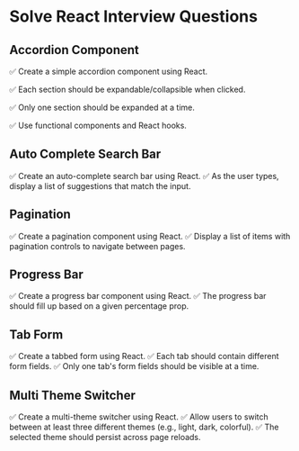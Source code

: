 # Solve React Interview Questions

## Accordion Component

✅ Create a simple accordion component using React.

✅ Each section should be expandable/collapsible when clicked.

✅ Only one section should be expanded at a time.

✅ Use functional components and React hooks.

## Auto Complete Search Bar

✅ Create an auto-complete search bar using React.
✅ As the user types, display a list of suggestions that match the input.

## Pagination

✅ Create a pagination component using React.
✅ Display a list of items with pagination controls to navigate between pages.

## Progress Bar

✅ Create a progress bar component using React.
✅ The progress bar should fill up based on a given percentage prop.

## Tab Form

✅ Create a tabbed form using React.
✅ Each tab should contain different form fields.
✅ Only one tab's form fields should be visible at a time.

## Multi Theme Switcher

✅ Create a multi-theme switcher using React.
✅ Allow users to switch between at least three different themes (e.g., light, dark, colorful).
✅ The selected theme should persist across page reloads.
